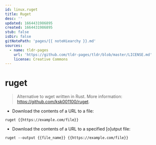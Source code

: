 ```yaml
---
id: linux.ruget
title: Ruget
desc: ''
updated: 1664431986895
created: 1664431986895
stub: false
isDir: false
gitNotePath: 'pages/{{ noteHiearchy }}.md'
sources:
  - name: tldr-pages
    url: 'https://github.com/tldr-pages/tldr/blob/master/LICENSE.md'
    license: Creative Commons
---
```

# ruget

> Alternative to wget written in Rust.
> More information: <https://github.com/ksk001100/ruget>.

- Download the contents of a URL to a file:

`ruget {{https://example.com/file}}`

- Download the contents of a URL to a specified [o]utput file:

`ruget --output {{file_name}} {{https://example.com/file}}`

